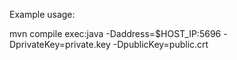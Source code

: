 Example usage:

mvn compile exec:java -Daddress=$HOST_IP:5696 -DprivateKey=private.key -DpublicKey=public.crt
